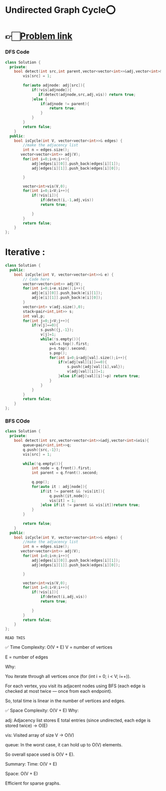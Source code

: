 # Undirected Graph Cycle⭕

# 👉🏻[Problem link](https://www.geeksforgeeks.org/problems/detect-cycle-in-an-undirected-graph/1)

### DFS Code

```c++
class Solution {
  private:
    bool detect(int src,int parent,vector<vector<int>>&adj,vector<int>&vis){
        vis[src] = 1;
        
        for(auto adjnode: adj[src]){
            if(!vis[adjnode]){
               if(detect(adjnode,src,adj,vis)) return true;
            }else {
                if(adjnode != parent){
                    return true;
                }
            }
        }
        return false;
    }
  public:
    bool isCycle(int V, vector<vector<int>>& edges) {
        //make the adjacency list
        int n = edges.size();
       vector<vector<int>> adj(V);
        for(int i=0;i<n;i++){
            adj[edges[i][0]].push_back(edges[i][1]);
            adj[edges[i][1]].push_back(edges[i][0]);

        }

        vector<int>vis(V,0);
        for(int i=0;i<V;i++){
            if(!vis[i]){
                if(detect(i,-1,adj,vis))
                return true;
                
            }
        }
        return false;
    }
};
```
# Iterative :

```c++
class Solution {
  public:
    bool isCycle(int V, vector<vector<int>>& e) {
        // Code here
        vector<vector<int>> adj(V);
        for(int i=0;i<e.size();i++){
            adj[e[i][0]].push_back(e[i][1]);
            adj[e[i][1]].push_back(e[i][0]);
        }
        vector<int> v(adj.size(),0);
        stack<pair<int,int>> s;
        int val,p;
        for(int j=0;j<V;j++){
            if(v[j]==0){
                s.push({j,-1});
                v[j]=1;
                while(!s.empty()){
                    val=s.top().first;
                    p=s.top().second;
                    s.pop();
                    for(int i=0;i<adj[val].size();i++){
                        if(v[adj[val][i]]==0){
                            s.push({adj[val][i],val});
                            v[adj[val][i]]=1;
                        }else if(adj[val][i]!=p) return true;
                    }
                }
            }
        }
        return false;
    }
};
```

### BFS COde

```c++
class Solution {
  private:
    bool detect(int src,vector<vector<int>>&adj,vector<int>&vis){
        queue<pair<int,int>>q;
        q.push({src,-1});
        vis[src] = 1;
        
        while(!q.empty()){
            int node = q.front().first;
            int parent = q.front().second;
            
            q.pop();
            for(auto it : adj[node]){
                if(it != parent && !vis[it]){
                    q.push({it,node});
                    vis[it] = 1;
                }else if(it != parent && vis[it])return true;
            }
        }
        
        return false;
    }
  public:
    bool isCycle(int V, vector<vector<int>>& edges) {
        //make the adjacency list
        int n = edges.size();
       vector<vector<int>> adj(V);
        for(int i=0;i<n;i++){
            adj[edges[i][0]].push_back(edges[i][1]);
            adj[edges[i][1]].push_back(edges[i][0]);

        }

        vector<int>vis(V,0);
        for(int i=0;i<V;i++){
            if(!vis[i]){
                if(detect(i,adj,vis))
                return true;
                
            }
        }
        return false;
    }
};
```

`READ THIS`

✅ Time Complexity: O(V + E)
V = number of vertices

E = number of edges

Why:

You iterate through all vertices once (for (int i = 0; i < V; i++)).

For each vertex, you visit its adjacent nodes using BFS (each edge is checked at most twice — once from each endpoint).

So, total time is linear in the number of vertices and edges.

✅ Space Complexity: O(V + E)
Why:

adj: Adjacency list stores E total entries (since undirected, each edge is stored twice) → O(E)

vis: Visited array of size V → O(V)

queue: In the worst case, it can hold up to O(V) elements.

So overall space used is O(V + E).

Summary:
Time: O(V + E)

Space: O(V + E)

Efficient for sparse graphs.

